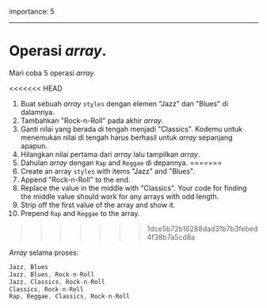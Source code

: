 importance: 5

---

# Operasi *array*.

Mari coba 5 operasi *array*.

<<<<<<< HEAD
1. Buat sebuah *array* `styles` dengan elemen "Jazz" dan "Blues" di dalamnya.
2. Tambahkan "Rock-n-Roll" pada akhir *array*.
3. Ganti nilai yang berada di tengah menjadi "Classics". Kodemu untuk menemukan nilai di tengah harus berhasil untuk *array* sepanjang apapun.
4. Hilangkan nilai pertama dari *array* lalu tampilkan *array*.
5. Dahulan *array* dengan `Rap` and `Reggae` di depannya.
=======
1. Create an array `styles` with items "Jazz" and "Blues".
2. Append "Rock-n-Roll" to the end.
3. Replace the value in the middle with "Classics". Your code for finding the middle value should work for any arrays with odd length.
4. Strip off the first value of the array and show it.
5. Prepend `Rap` and `Reggae` to the array.
>>>>>>> 1dce5b72b16288dad31b7b3febed4f38b7a5cd8a

*Array* selama proses:

```js no-beautify
Jazz, Blues
Jazz, Blues, Rock-n-Roll
Jazz, Classics, Rock-n-Roll
Classics, Rock-n-Roll
Rap, Reggae, Classics, Rock-n-Roll
```

